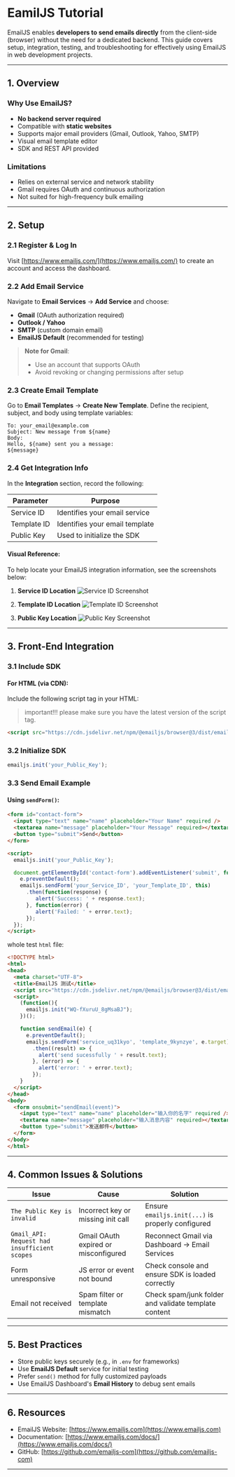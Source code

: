 # EamilJS Tutorial

EmailJS enables **developers to send emails directly** from the client-side (browser) without the need for a dedicated backend. This guide covers setup, integration, testing, and troubleshooting for effectively using EmailJS in web development projects.


---

## 1. Overview

### Why Use EmailJS?

* **No backend server required**
* Compatible with **static websites**
* Supports major email providers (Gmail, Outlook, Yahoo, SMTP)
* Visual email template editor
* SDK and REST API provided

### Limitations

* Relies on external service and network stability
* Gmail requires OAuth and continuous authorization
* Not suited for high-frequency bulk emailing

---

## 2. Setup

### 2.1 Register & Log In

Visit [https://www.emailjs.com/](https://www.emailjs.com/) to create an account and access the dashboard.

### 2.2 Add Email Service

Navigate to **Email Services** → **Add Service** and choose:

* **Gmail** (OAuth authorization required)
* **Outlook / Yahoo**
* **SMTP** (custom domain email)
* **EmailJS Default** (recommended for testing)

>  **Note for Gmail**:
>
> * Use an account that supports OAuth
> * Avoid revoking or changing permissions after setup

### 2.3 Create Email Template

Go to **Email Templates** → **Create New Template**. Define the recipient, subject, and body using template variables:

```text
To: your_email@example.com
Subject: New message from ${name}
Body:
Hello, ${name} sent you a message:
${message}
```

### 2.4 Get Integration Info

In the **Integration** section, record the following:

| Parameter   | Purpose                        |
| ----------- | ------------------------------ |
| Service ID  | Identifies your email service  |
| Template ID | Identifies your email template |
| Public Key  | Used to initialize the SDK     |

#### Visual Reference:

To help locate your EmailJS integration information, see the screenshots below:

1. **Service ID Location**
   ![Service ID Screenshot](../assets/images/service-id-example.png)

2. **Template ID Location**
   ![Template ID Screenshot](../assets/images/template-id-example.png)

3. **Public Key Location**
   ![Public Key Screenshot](../assets/images/public-kye-example.png)
---

## 3. Front-End Integration

### 3.1 Include SDK

####  For HTML (via CDN):
Include the following script tag in your HTML:
> important!!! please make sure you have the latest version of the script tag.
```html
<script src="https://cdn.jsdelivr.net/npm/@emailjs/browser@3/dist/email.min.js"></script>
```

### 3.2 Initialize SDK

```js
emailjs.init('your_Public_Key');
```

### 3.3 Send Email Example

#### Using `sendForm()`:

```html
<form id="contact-form">
  <input type="text" name="name" placeholder="Your Name" required />
  <textarea name="message" placeholder="Your Message" required></textarea>
  <button type="submit">Send</button>
</form>

<script>
  emailjs.init('your_Public_Key');

  document.getElementById('contact-form').addEventListener('submit', function (e) {
    e.preventDefault();
    emailjs.sendForm('your_Service_ID', 'your_Template_ID', this)
      .then(function(response) {
         alert('Success: ' + response.text);
      }, function(error) {
         alert('Failed: ' + error.text);
      });
  });
</script>
```

whole test `html` file:
```html
<!DOCTYPE html>
<html>
<head>
  <meta charset="UTF-8">
  <title>EmailJS 测试</title>
  <script src="https://cdn.jsdelivr.net/npm/@emailjs/browser@3/dist/email.min.js"></script>
  <script>
    (function(){
      emailjs.init("WQ-fXuruU_8gMsaBJ");
    })();

    function sendEmail(e) {
      e.preventDefault();
      emailjs.sendForm('service_uq31kyo', 'template_9kynzye', e.target)
        .then((result) => {
          alert('send sucessfully ' + result.text);
        }, (error) => {
          alert('error: ' + error.text);
        });
    }
  </script>
</head>
<body>
  <form onsubmit="sendEmail(event)">
    <input type="text" name="name" placeholder="输入你的名字" required /><br>
    <textarea name="message" placeholder="输入消息内容" required></textarea><br>
    <button type="submit">发送邮件</button>
  </form>
</body>
</html>

```


---

## 4. Common Issues & Solutions

| Issue                                        | Cause                                | Solution                                             |
| -------------------------------------------- | ------------------------------------ | ---------------------------------------------------- |
| `The Public Key is invalid`                  | Incorrect key or missing init call   | Ensure `emailjs.init(...)` is properly configured    |
| `Gmail_API: Request had insufficient scopes` | Gmail OAuth expired or misconfigured | Reconnect Gmail via Dashboard → Email Services       |
| Form unresponsive                            | JS error or event not bound          | Check console and ensure SDK is loaded correctly     |
| Email not received                           | Spam filter or template mismatch     | Check spam/junk folder and validate template content |

---

## 5. Best Practices

* Store public keys securely (e.g., in `.env` for frameworks)
* Use **EmailJS Default** service for initial testing
* Prefer `send()` method for fully customized payloads
* Use EmailJS Dashboard's **Email History** to debug sent emails

---

## 6. Resources

* EmailJS Website: [https://www.emailjs.com](https://www.emailjs.com)
* Documentation: [https://www.emailjs.com/docs/](https://www.emailjs.com/docs/)
* GitHub: [https://github.com/emailjs-com](https://github.com/emailjs-com)

---


